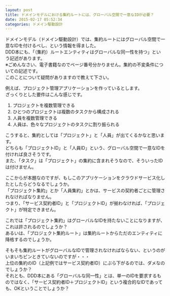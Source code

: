 ```yaml
---
layout: post
title: ドメインモデルにおける集約ルートには、グローバル空間で一意なIDが必要？
date: 2015-02-17 05:52:34
categories: ドメイン駆動設計
---
```

<!-- {% raw %} -->
<p>ドメインモデル（ドメイン駆動設計）では、集約ルートにはグローバル空間で一意なIDを付けるべし、という情報を得ました。<br>
DDD本にも、「（集約）ルートエンティティはグローバルな同一性を持つ」という記述があります。<br>
※ごめんなさい、電子書籍なのでページ番号分かりません。集約の不変条件についての記述です。<br>
このことについて疑問がありますので教えて下さい。</p>

<p>例えば、プロジェクト管理アプリケーションを作っているとします。<br>
ざっくりとした要件はこんな感じです。</p>

<ol>
<li>プロジェクトを複数管理できる</li>
<li>ひとつのプロジェクトは複数のタスクから構成される</li>
<li>人員を複数管理できる</li>
<li>人員は、色々なプロジェクトのタスクに割り振られる</li>
</ol>

<p>こうすると、集約としては「プロジェクト」と「人員」が出てくるかなと思います。<br>
どちらも「プロジェクトID」と「人員ID」という、グローバル空間で一意なIDを付ければ良さそうです。<br>
また、「タスク」は「プロジェクト」の集約に含まれそうなので、そういったIDは付けません。</p>

<p>ここからが本題なのですが、もしこのアプリケーションをクラウドサービス化したとしたらどうなるでしょうか。<br>
「プロジェクト集約」とか「人員集約」とかは、サービスの契約者ごとに管理されなければなりません。<br>
つまり、「サービス契約者ID」と「プロジェクトID」が揃わなければ、「プロジェクト」が特定できません。</p>

<p>これでは「プロジェクト集約」はグローバルなIDを持たないことになりますが、これは許されるのでしょうか？<br>
あるいは、「プロジェクト集約ルート」は集約ルートからただのエンティティに降格するのでしょうか。</p>

<p>そもそも集約ルートがグローバルなIDで管理されなければならない、というのがいまいちピンときていないのですが・・・<br>
上位の集約のID（上記例ではサービス契約者ID）にぶら下がるのでは、ダメなのでしょうか？<br>
それとも、DDD本にある「グローバルな同一性」とは、単一のIDを要求するものではなく、「サービス契約者ID＋プロジェクトID」という複合的なIDであっても、OKということでしょうか？</p>
<!-- {% endraw %} -->
